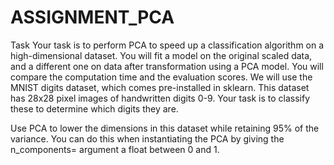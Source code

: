 # ASSIGNMENT_PCA
Task Your task is to perform PCA to speed up a classification algorithm on a high-dimensional dataset. You will fit a model on the original scaled data, and a different one on data after transformation using a PCA model. You will compare the computation time and the evaluation scores.
We will use the MNIST digits dataset, which comes pre-installed in sklearn. This dataset has 28x28 pixel images of handwritten digits 0-9. Your task is to classify these to determine which digits they are.

Use PCA to lower the dimensions in this dataset while retaining 95% of the variance. You can do this when instantiating the PCA by giving the n_components= argument a float between 0 and 1.
